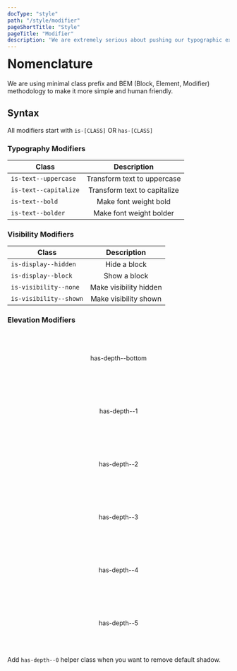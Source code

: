 ```yaml
---
docType: "style"
path: "/style/modifier"
pageShortTitle: "Style"
pageTitle: "Modifier"
description: 'We are extremely serious about pushing our typographic experience to next level'
---
```


<h1 style="margin-top:0px">Nomenclature</h1>

We are using minimal class prefix and BEM (Block, Element, Modifier) methodology to make it more simple and human friendly.

## Syntax
All modifiers start with `is-[CLASS]` OR `has-[CLASS]`

### Typography Modifiers
| Class | Description |
|-------|:------------:|
| `is-text--uppercase`  |  <span class="is-text--uppercase">Transform text to uppercase</span> |
| `is-text--capitalize` |  <span class="is-text--capitalize">Transform text to capitalize</span> |
| `is-text--bold`       |  <span class="is-text--bold">Make font weight bold</span> |
| `is-text--bolder`     |  <span class="is-text--bolder">Make font weight bolder</span> |


### Visibility Modifiers
| Class | Description |
|-------|:------------:|
| `is-display--hidden`    |  Hide a block |
| `is-display--block`     |  Show a block |
| `is-visibility--none`   |  Make visibility hidden |
| `is-visibility--shown`  |  Make visibility shown |


### Elevation Modifiers
<div class="is-row">
    <div class="is-col-sm-12">
        <div class="is-row">
            <div class="is-col-sm-2">
                <div style="text-align:center;display:flex;min-height:120px;justify-content:center" class="has-depth--bottom has-container--small has-radius has-background-color--white">
                    <div style="align-self: center;font-size: 14px;" class="has-font-weight--bold">has-depth--bottom</div>
                </div>
            </div>
            <div class="is-col-sm-2">
                <div style="text-align:center;display:flex;min-height:120px;justify-content:center" class="has-depth--1 has-container--small has-radius has-background-color--white">
                    <div style="align-self: center;font-size: 14px;" class="has-font-weight--bold">has-depth--1</div>
                </div>
            </div>
            <div class="is-col-sm-2">
                <div style="text-align:center;display:flex;min-height:120px;justify-content:center" class="has-depth--2 has-container--small has-radius has-background-color--white">
                    <div style="align-self: center;font-size: 14px;" class="has-font-weight--bold">has-depth--2</div>
                </div>
            </div>
            <div class="is-col-sm-2">
                <div style="text-align:center;display:flex;min-height:120px;justify-content:center" class="has-depth--3 has-container--small has-radius has-background-color--white">
                    <div style="align-self: center;font-size: 14px;" class="has-font-weight--bold">has-depth--3</div>
                </div>
            </div>
            <div class="is-col-sm-2">
                <div style="text-align:center;display:flex;min-height:120px;justify-content:center" class="has-depth--4 has-container--small has-radius has-background-color--white">
                    <div style="align-self: center;font-size: 14px;" class="has-font-weight--bold">has-depth--4</div>
                </div>
            </div>
            <div class="is-col-sm-2">
                <div style="text-align:center;display:flex;min-height:120px;justify-content:center" class="has-depth--5 has-container--small has-radius has-background-color--white">
                    <div style="align-self: center;font-size: 14px;" class="has-font-weight--bold">has-depth--5</div>
                </div>
            </div>
        </div>
    </div>
</div>

Add `has-depth--0` helper class when you want to remove default shadow.


